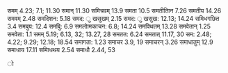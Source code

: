 समम् 4.23; 7.1; 11.30 समान् 11.30 समिचवम् 13.9 समता 10.5 समतीतािन 7.26 समतीय 14.26 समवम् 2.48 समदिशन: 5.18 समद: ु खसुखम् 2.15 समद: ु खसुख: 12.13; 14.24 समिधगछित 3.4 समबुय: 12.4 समबुि: 6.9 समलोामकाचन: 6.8; 14.24 समविथतम् 13.28 समवेतान् 1.25 समवेता: 1.1 समम् 5.19; 6.13, 32; 13.27, 28 समतत: 6.24 समतात् 11.17, 30 सम: 2.48; 4.22; 9.29; 12.18; 18.54 समागता: 1.23 समाचर 3.9, 19 समाचरन् 3.26 समाधातुम् 12.9 समाधाय 17.11 समािधथय 2.54 समाधौ 2.44, 53

ो